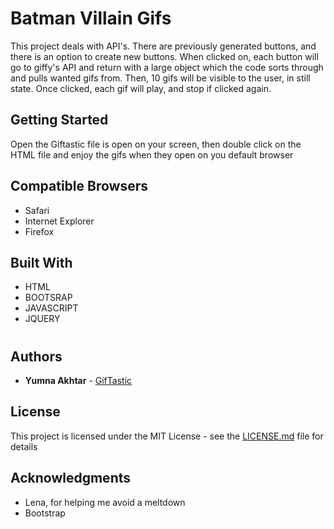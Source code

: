 # Batman Villain Gifs

This project deals with API's. There are previously generated buttons, and there is an option to create new buttons. When clicked on, each button will go to giffy's API and return with a large object which the code sorts through and pulls wanted gifs from. Then, 10 gifs will be visible to the user, in still state. Once clicked, each gif will play, and stop if clicked again.

## Getting Started

Open the Giftastic file is open on your screen, then double click on the HTML file and enjoy the gifs when they open on you default browser

## Compatible Browsers
* Safari
* Internet Explorer
* Firefox



## Built With

* HTML
* BOOTSRAP
* JAVASCRIPT
* JQUERY

#
## Authors

* **Yumna Akhtar** - [GifTastic](https://github.com/yumnakhtar/GifTastic)



## License

This project is licensed under the MIT License - see the [LICENSE.md](LICENSE.md) file for details

## Acknowledgments

* Lena, for helping me avoid a meltdown
* Bootstrap

